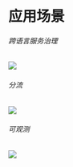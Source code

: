 # 应用场景

######	跨语言服务治理
![](../../../../image/Internet-Middleware/JD-Distributed-Service-Framework/struct-kyy.png)


######	分流
![](../../../../image/Internet-Middleware/JD-Distributed-Service-Framework/struct-fl.png)


######	可观测
![](../../../../image/Internet-Middleware/JD-Distributed-Service-Framework/struct-kgc.png)

